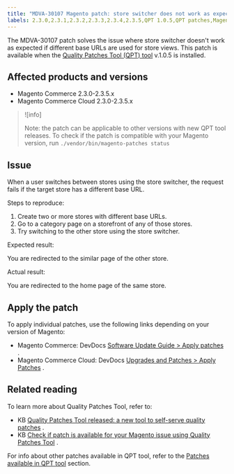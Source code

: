 ```yaml
---
title: "MDVA-30107 Magento patch: store switcher does not work as expected"
labels: 2.3.0,2.3.1,2.3.2,2.3.3,2.3.4,2.3.5,QPT 1.0.5,QPT patches,Magento Commerce,Magento Commerce Cloud,Quality Patches Tool,store switcher,support tools
---
```


The MDVA-30107 patch solves the issue where store switcher doesn't work as expected if different base URLs are used for store views. This patch is available when the [Quality Patches Tool (QPT) tool](https://devdocs.magento.com/guides/v2.4/comp-mgr/patching.html#mqp) v.1.0.5 is installed.

## Affected products and versions

* Magento Commerce 2.3.0-2.3.5.x
* Magento Commerce Cloud 2.3.0-2.3.5.x

>![info]
>
>Note: the patch can be applicable to other versions with new QPT tool releases. To check if the patch is compatible with your Magento version, run `./vendor/bin/magento-patches
    status` 

## Issue

When a user switches between stores using the store switcher, the request fails if the target store has a different base URL.

 <span class="wysiwyg-underline">Steps to reproduce:</span> 

1. Create two or more stores with different base URLs.
1. Go to a category page on a storefront of any of those stores.
1. Try switching to the other store using the store switcher.

 <span class="wysiwyg-underline">Expected result:</span> 

You are redirected to the similar page of the other store.

 <span class="wysiwyg-underline">Actual result:</span> 

You are redirected to the home page of the same store.

## Apply the patch

To apply individual patches, use the following links depending on your version of Magento:

* Magento Commerce: DevDocs [Software Update Guide > Apply patches](https://devdocs.magento.com/guides/v2.4/comp-mgr/patching/mqp.html) .
* Magento Commerce Cloud: DevDocs [Upgrades and Patches > Apply Patches](https://devdocs.magento.com/cloud/project/project-patch.html) .

## Related reading

To learn more about Quality Patches Tool, refer to:

* KB [Quality Patches Tool released: a new tool to self-serve quality patches](https://support.magento.com/hc/en-us/articles/360047139492) .
* KB [Check if patch is available for your Magento issue using Quality Patches Tool](https://support.magento.com/hc/en-us/articles/360047125252) .

For info about other patches available in QPT tool, refer to the [Patches available in QPT tool](https://support.magento.com/hc/en-us/sections/360010506631-Patches-available-in-QPT-tool-) section.